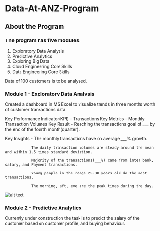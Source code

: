 # Data-At-ANZ-Program

## About the Program

### The program has five modules.
1. Exploratory Data Analysis
2. Predictive Analytics
3. Exploring Big Data
4. Cloud Engineering Core Skills
5. Data Engineering Core Skills

Data of 100 customers is to be analyzed.

### Module 1 - Exploratory Data Analysis
 
 Created a dashboard in MS Excel to visualize trends in three months worth of customer transactions data.
 
 Key Performance Indicator(KPI) - Transactions
 Key Metrics - Monthly Transaction Volumes
 Key Result - Reaching the transactions goal of ___ by the end of the fourth month(quarter).
 
 Key Insights - The monthly transactions have on average ___% growth.
                
                The daily transaction volumes are steady around the mean and within 1.5 times standard deviation.
                
                Majority of the transactions(___%) came from inter bank, salary, and Payment transactions.
                
                Young people in the range 25-30 years old do the most transactions.
                
                The morning, aft, eve are the peak times during the day.
                
 
![alt text](https://user-images.githubusercontent.com/57567447/133916643-c99336a5-feda-43c2-8d1a-420466314f78.png?raw=true) 
 
 ### Module 2 - Predictive Analytics
 
 Currently under construction the task is to predict the salary of the customer based on customer profile, and buying behaviour.
                
 
